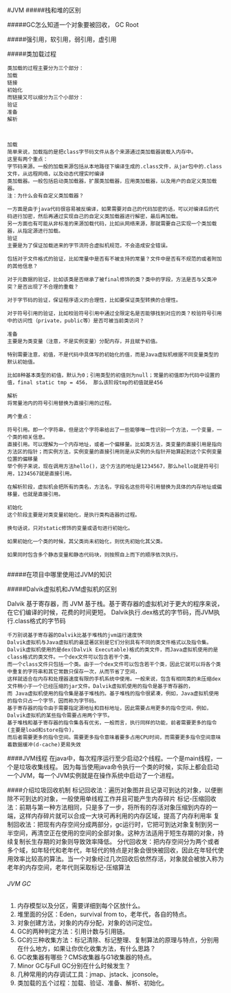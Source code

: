 #JVM
#####栈和堆的区别 

#####GC怎么知道一个对象要被回收， GC Root 




#####强引用，软引用，弱引用，虚引用 




#####类加载过程 
````
类加载的过程主要分为三个部分：
加载
链接
初始化
而链接又可以细分为三个小部分：
验证
准备
解析



加载
简单来说，加载指的是把class字节码文件从各个来源通过类加载器装载入内存中。
这里有两个重点：
字节码来源。一般的加载来源包括从本地路径下编译生成的.class文件，从jar包中的.class文件，从远程网络，以及动态代理实时编译
类加载器。一般包括启动类加载器，扩展类加载器，应用类加载器，以及用户的自定义类加载器。
注：为什么会有自定义类加载器？

一方面是由于java代码很容易被反编译，如果需要对自己的代码加密的话，可以对编译后的代码进行加密，然后再通过实现自己的自定义类加载器进行解密，最后再加载。
另一方面也有可能从非标准的来源加载代码，比如从网络来源，那就需要自己实现一个类加载器，从指定源进行加载。
验证
主要是为了保证加载进来的字节流符合虚拟机规范，不会造成安全错误。

包括对于文件格式的验证，比如常量中是否有不被支持的常量？文件中是否有不规范的或者附加的其他信息？

对于元数据的验证，比如该类是否继承了被final修饰的类？类中的字段，方法是否与父类冲突？是否出现了不合理的重载？

对于字节码的验证，保证程序语义的合理性，比如要保证类型转换的合理性。

对于符号引用的验证，比如校验符号引用中通过全限定名是否能够找到对应的类？校验符号引用中的访问性（private，public等）是否可被当前类访问？

准备
主要是为类变量（注意，不是实例变量）分配内存，并且赋予初值。

特别需要注意，初值，不是代码中具体写的初始化的值，而是Java虚拟机根据不同变量类型的默认初始值。

比如8种基本类型的初值，默认为0；引用类型的初值则为null；常量的初值即为代码中设置的值，final static tmp = 456， 那么该阶段tmp的初值就是456

解析
将常量池内的符号引用替换为直接引用的过程。

两个重点：

符号引用。即一个字符串，但是这个字符串给出了一些能够唯一性识别一个方法，一个变量，一个类的相关信息。
直接引用。可以理解为一个内存地址，或者一个偏移量。比如类方法，类变量的直接引用是指向方法区的指针；而实例方法，实例变量的直接引用则是从实例的头指针开始算起到这个实例变量位置的偏移量
举个例子来说，现在调用方法hello()，这个方法的地址是1234567，那么hello就是符号引用，1234567就是直接引用。

在解析阶段，虚拟机会把所有的类名，方法名，字段名这些符号引用替换为具体的内存地址或偏移量，也就是直接引用。

初始化
这个阶段主要是对类变量初始化，是执行类构造器的过程。

换句话说，只对static修饰的变量或语句进行初始化。

如果初始化一个类的时候，其父类尚未初始化，则优先初始化其父类。

如果同时包含多个静态变量和静态代码块，则按照自上而下的顺序依次执行。


````

#####在项目中哪里使用过JVM的知识

#####Dalvik虚拟机和JVM虚拟机的区别

Dalvik 基于寄存器，而 JVM 基于栈。基于寄存器的虚拟机对于更大的程序来说，在它们编译的时候，花费的时间更短。
Dalvik执行.dex格式的字节码，而JVM执行.class格式的字节码
````
千万别说基于寄存器的Dalvik比基于堆栈的jvm运行速度快
Dalvik虚拟机与Java虚拟机的最显著区别是它们分别具有不同的类文件格式以及指令集。
Dalvik虚拟机使用的是dex(Dalvik Executable)格式的类文件，而Java虚拟机使用的是class格式的类文件。一个dex文件可以包含若干个类，
而一个class文件只包括一个类。由于一个dex文件可以包含若干个类，因此它就可以将各个类中重复的字符串和其它常数只保存一次，从而节省了空间，
这样就适合在内存和处理器速度有限的手机系统中使用。一般来说，包含有相同类的未压缩dex文件稍小于一个已经压缩的jar文件。Dalvik虚拟机使用的指令是基于寄存器的，
而 Java虚拟机使用的指令集是基于堆栈的。基于堆栈的指令很紧凑，例如，Java虚拟机使用的指令只占一个字节，因而称为字节码。
基于寄存器的指令由于需要指定源地址和目标地址，因此需要占用更多的指令空间，例如，Dalvik虚拟机的某些指令需要占用两个字节。
基于堆栈和基于寄存器的指令集各有优劣，一般而言，执行同样的功能，前者需要更多的指令(主要是load和store指令)，
而后者需要更多的指令空间。需要更多指令意味着要多占用CPU时间，而需要更多指令空间意味着数据缓冲(d-cache)更易失效
````


####JVM线程
在java中，每次程序运行至少启动2个线程。一个是main线程，一个是垃圾收集线程。
因为每当使用java命令执行一个类的时候，实际上都会启动一个JVM，每一个JVM实例就是在操作系统中启动了一个进程。

####介绍垃圾回收机制
标记回收法：遍历对象图并且记录可到达的对象，以便删除不可到达的对象，一般使用单线程工作并且可能产生内存碎片
标记-压缩回收法：前期与第一种方法相同，只是多了一步，将所有的存活对象压缩到内存的一端，这样内存碎片就可以合成一大块可再利用的内存区域，提高了内存利用率
复制回收法：把现有内存空间分成两部分，gc运行时，它把可到达对象复制到另一半空间，再清空正在使用的空间的全部对象。这种方法适用于短生存期的对象，持续复制长生存期的对象则导致效率降低。
分代回收发：把内存空间分为两个或者多个域，如年轻代和老年代，年轻代的特点是对象会很快被回收，因此在年轻代使用效率比较高的算法。当一个对象经过几次回收后依然存活，对象就会被放入称为老年的内存空间，老年代则采取标记-压缩算法


######  JVM GC
1. 内存模型以及分区，需要详细到每个区放什么。 
2. 堆里面的分区：Eden，survival from to，老年代，各自的特点。 
3. 对象创建方法，对象的内存分配，对象的访问定位。 
4. GC的两种判定方法：引用计数与引用链。 
5. GC的三种收集方法：标记清除、标记整理、复制算法的原理与特点，分别用在什么地方，如果让你优化收集方法，有什么思路？ 
6. GC收集器有哪些？CMS收集器与G1收集器的特点。 
7. Minor GC与Full GC分别在什么时候发生？ 
8. 几种常用的内存调试工具：jmap、jstack、jconsole。 
9. 类加载的五个过程：加载、验证、准备、解析、初始化。 










